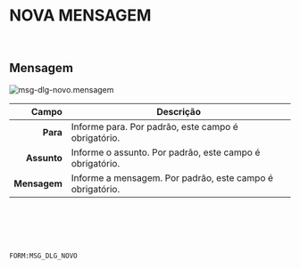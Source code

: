 # NOVA MENSAGEM
<br>

## Mensagem
![msg-dlg-novo.mensagem](https://raw.githubusercontent.com/netforcews/docs-siscom/master/geral/imagens/msg-dlg-novo.mensagem.png)

Campo | Descrição
--:|---
**Para** | Informe para. Por padrão, este campo é obrigatório.
**Assunto** | Informe o assunto. Por padrão, este campo é obrigatório.
**Mensagem** | Informe a mensagem. Por padrão, este campo é obrigatório.
<br>
<br>
<br>
<br>

```FORM:MSG_DLG_NOVO```
